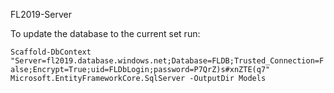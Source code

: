 FL2019-Server


To update the database to the current set run:

`Scaffold-DbContext "Server=fl2019.database.windows.net;Database=FLDB;Trusted_Connection=False;Encrypt=True;uid=FLDbLogin;password=P7QrZ)s#xnZTE(q7" Microsoft.EntityFrameworkCore.SqlServer -OutputDir Models`
